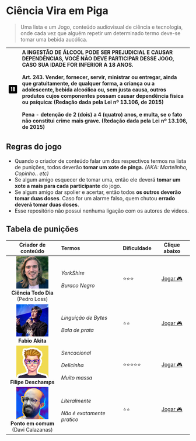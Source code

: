 Ciência Vira em Piga
====================

> Uma lista e um Jogo, conteúdo audiovisual de ciência e tecnologia, onde cada vez que alguém repetir um determinado termo deve-se tomar uma bebida aucólica.

| ![18 anos](18.png) | A INGESTÃO DE ÁLCOOL PODE SER PREJUDICIAL E CAUSAR DEPENDÊNCIAS, VOCÊ NÃO DEVE PARTICIPAR DESSE JOGO, CASO SUA IDADE FOR INFERIOR A 18 ANOS. <br/> <br/> Art. 243.  Vender, fornecer, servir, ministrar ou entregar, ainda que gratuitamente, de qualquer forma, a criança ou a adolescente, bebida alcoólica ou, sem justa causa, outros produtos cujos componentes possam causar dependência física ou psíquica:      (Redação dada pela Lei nº 13.106, de 2015) <br/> <br/> Pena - detenção de 2 (dois) a 4 (quatro) anos, e multa, se o fato não constitui crime mais grave.       (Redação dada pela Lei nº 13.106, de 2015) |
| :-: | :----------- |

## Regras do jogo ##

 * Quando o criador de conteúdo falar um dos respectivos termos na lista de punições, todos deverão **tomar um xote de pinga.** _(AKA: Martelinho, Copinho.. etc)_
 * Se algum amigo esquecer de tomar uma, então ele deverá **tomar um xote a mais para cada participante** do jogo.
 * Se algum amigo dar spolier e acertar, então todos **os outros deverão tomar duas doses**. Caso for um alarme falso, quem chutou **errado deverá tomar duas doses**.
 * Esse repositório não possui nenhuma ligação com os autores de videos.

## Tabela de punições ##


| Criador de conteúdo | Termos | Dificuldade | Clique abaixo |
| :------: | :----- | :---------- | :---------------: |
| ![](avatars/ciencia-todo-dia.jpg)<br/>**Ciência  Todo Dia**<br/>(Pedro Loss)| _YorkShire_<br/><br/>_Buraco Negro_ | :star::star::star: | [Jogar :video_game:](https://www.youtube.com/c/CienciaTodoDia/videos) |
| ![](avatars/fabio-akita.jpg)<br/>**Fabio Akita**| _Linguição de Bytes<br/><br/>Bala de prata_ | :star::star: | [Jogar :video_game:](https://www.youtube.com/c/FabioAkita1990/videos) |
| ![](avatars/felipe-deschamps.jpg)<br/>**Filipe Deschamps**| _Sencacional<br/><br/>Delicinha<br/><br/>Muito massa_ | :star::star::star::star::star: | [Jogar :video_game:](https://www.youtube.com/c/FilipeDeschamps/videos) |
| ![](avatars/ponto-em-comum.jpg)<br/>**Ponto em comum**<br/>(Davi Calazanas)| _Literalmente_<br/><br/>_Não é exatamente pratico_ | :star::star: | [Jogar :video_game:](https://www.youtube.com/c/PontoemComumcomMigueleosHugobertos/videos) |


